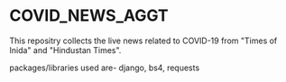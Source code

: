 # COVID_NEWS_AGGT
This repositry collects the live news related to COVID-19 from "Times of Inida" and "Hindustan Times".

packages/libraries used are-
django,
bs4,
requests
